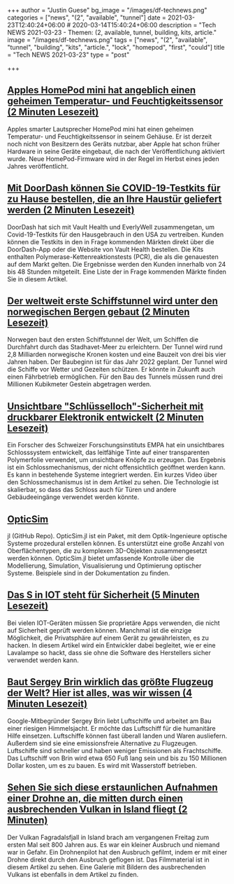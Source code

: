 +++
author = "Justin Guese"
bg_image = "/images/df-technews.png"
categories = ["news", "(2", "available", "tunnel"]
date = 2021-03-23T12:40:24+06:00 # 2020-03-14T15:40:24+06:00
description = "Tech NEWS 2021-03-23 - Themen: (2, available, tunnel, building, kits, article."
image = "/images/df-technews.png"
tags = ["news", "(2", "available", "tunnel", "building", "kits", "article.", "lock", "homepod", "first", "could"]
title = "Tech NEWS 2021-03-23"
type = "post"

+++

## [Apples HomePod mini hat angeblich einen geheimen Temperatur- und Feuchtigkeitssensor (2 Minuten Lesezeit)](https://www.theverge.com/2021/3/22/22344279/apple-homepod-mini-temperature-humidity-sensor-secret)

 Apples smarter Lautsprecher HomePod mini hat einen geheimen Temperatur- und Feuchtigkeitssensor in seinem Gehäuse. Er ist derzeit noch nicht von Besitzern des Geräts nutzbar, aber Apple hat schon früher Hardware in seine Geräte eingebaut, die nach der Veröffentlichung aktiviert wurde. Neue HomePod-Firmware wird in der Regel im Herbst eines jeden Jahres veröffentlicht.

## [Mit DoorDash können Sie COVID-19-Testkits für zu Hause bestellen, die an Ihre Haustür geliefert werden (2 Minuten Lesezeit)](https://www.theverge.com/2021/3/22/22340706/doordash-covid-home-testing-kits-delivery-vault-health-everlywell)

 DoorDash hat sich mit Vault Health und EverlyWell zusammengetan, um Covid-19-Testkits für den Hausgebrauch in den USA zu vertreiben. Kunden können die Testkits in den in Frage kommenden Märkten direkt über die DoorDash-App oder die Website von Vault Health bestellen. Die Kits enthalten Polymerase-Kettenreaktionstests (PCR), die als die genauesten auf dem Markt gelten. Die Ergebnisse werden den Kunden innerhalb von 24 bis 48 Stunden mitgeteilt. Eine Liste der in Frage kommenden Märkte finden Sie in diesem Artikel.

## [Der weltweit erste Schiffstunnel wird unter den norwegischen Bergen gebaut (2 Minuten Lesezeit)](https://edition.cnn.com/travel/article/norway-ship-tunnel/index.html)

 Norwegen baut den ersten Schiffstunnel der Welt, um Schiffen die Durchfahrt durch das Stadhavet-Meer zu erleichtern. Der Tunnel wird rund 2,8 Milliarden norwegische Kronen kosten und eine Bauzeit von drei bis vier Jahren haben. Der Baubeginn ist für das Jahr 2022 geplant. Der Tunnel wird die Schiffe vor Wetter und Gezeiten schützen. Er könnte in Zukunft auch einen Fährbetrieb ermöglichen. Für den Bau des Tunnels müssen rund drei Millionen Kubikmeter Gestein abgetragen werden.

## [Unsichtbare "Schlüsselloch"-Sicherheit mit druckbarer Elektronik entwickelt (2 Minuten Lesezeit)](https://interestingengineering.com/invisible-keyhole-security-developed-with-printable-electronics)

 Ein Forscher des Schweizer Forschungsinstituts EMPA hat ein unsichtbares Schlosssystem entwickelt, das leitfähige Tinte auf einer transparenten Polymerfolie verwendet, um unsichtbare Knöpfe zu erzeugen. Das Ergebnis ist ein Schlossmechanismus, der nicht offensichtlich geöffnet werden kann. Es kann in bestehende Systeme integriert werden. Ein kurzes Video über den Schlossmechanismus ist in dem Artikel zu sehen. Die Technologie ist skalierbar, so dass das Schloss auch für Türen und andere Gebäudeeingänge verwendet werden könnte.

## [OpticSim](https://github.com/microsoft/OpticSim.jl)

jl (GitHub Repo). OpticSim.jl ist ein Paket, mit dem Optik-Ingenieure optische Systeme prozedural erstellen können. Es unterstützt eine große Anzahl von Oberflächentypen, die zu komplexen 3D-Objekten zusammengesetzt werden können. OpticSim.jl bietet umfassende Kontrolle über die Modellierung, Simulation, Visualisierung und Optimierung optischer Systeme. Beispiele sind in der Dokumentation zu finden.

## [Das S in IOT steht für Sicherheit (5 Minuten Lesezeit)](https://puri.sm/posts/the-s-in-iot-is-for-security/)

 Bei vielen IOT-Geräten müssen Sie proprietäre Apps verwenden, die nicht auf Sicherheit geprüft werden können. Manchmal ist die einzige Möglichkeit, die Privatsphäre auf einem Gerät zu gewährleisten, es zu hacken. In diesem Artikel wird ein Entwickler dabei begleitet, wie er eine Lavalampe so hackt, dass sie ohne die Software des Herstellers sicher verwendet werden kann.

## [Baut Sergey Brin wirklich das größte Flugzeug der Welt? Hier ist alles, was wir wissen (4 Minuten Lesezeit)](https://www.sfgate.com/travel/article/Sergey-Brin-Google-airship-blimp-zeppelin-LTA-16030652.php)

 Google-Mitbegründer Sergey Brin liebt Luftschiffe und arbeitet am Bau einer riesigen Himmelsjacht. Er möchte das Luftschiff für die humanitäre Hilfe einsetzen. Luftschiffe können fast überall landen und Waren ausliefern. Außerdem sind sie eine emissionsfreie Alternative zu Flugzeugen. Luftschiffe sind schneller und haben weniger Emissionen als Frachtschiffe. Das Luftschiff von Brin wird etwa 650 Fuß lang sein und bis zu 150 Millionen Dollar kosten, um es zu bauen. Es wird mit Wasserstoff betrieben.

## [Sehen Sie sich diese erstaunlichen Aufnahmen einer Drohne an, die mitten durch einen ausbrechenden Vulkan in Island fliegt (2 Minuten)](https://www.theverge.com/tldr/2021/3/22/22344113/iceland-volcano-eruption-drone-footage-fagradalsfjall)

 Der Vulkan Fagradalsfjall in Island brach am vergangenen Freitag zum ersten Mal seit 800 Jahren aus. Es war ein kleiner Ausbruch und niemand war in Gefahr. Ein Drohnenpilot hat den Ausbruch gefilmt, indem er mit einer Drohne direkt durch den Ausbruch geflogen ist. Das Filmmaterial ist in diesem Artikel zu sehen. Eine Galerie mit Bildern des ausbrechenden Vulkans ist ebenfalls in dem Artikel zu finden.


